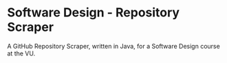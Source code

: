 # Software Design - Repository Scraper
A GitHub Repository Scraper, written in Java, for a Software Design course at the VU.
